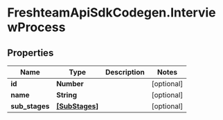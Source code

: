 # FreshteamApiSdkCodegen.InterviewProcess

## Properties

| Name           | Type                            | Description | Notes      |
| -------------- | ------------------------------- | ----------- | ---------- |
| **id**         | **Number**                      |             | [optional] |
| **name**       | **String**                      |             | [optional] |
| **sub_stages** | [**[SubStages]**](SubStages.md) |             | [optional] |

